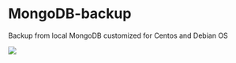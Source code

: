 # MongoDB-backup
Backup from local MongoDB customized for Centos and Debian OS


<img src="http://uupload.ir/files/1q6y_capture.png"></img>
